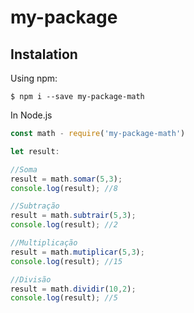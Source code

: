 # my-package

## Instalation

Using npm:
```shel
$ npm i --save my-package-math
```

In Node.js
```js
const math - require('my-package-math')

let result:

//Soma
result = math.somar(5,3);
console.log(result); //8

//Subtração
result = math.subtrair(5,3);
console.log(result); //2

//Multiplicação
result = math.mutiplicar(5,3);
console.log(result); //15

//Divisão
result = math.dividir(10,2);
console.log(result); //5